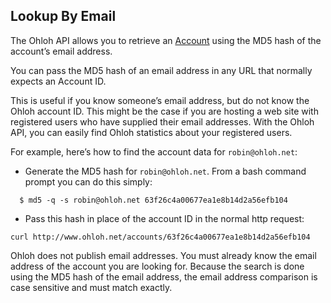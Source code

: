 ## Lookup By Email

The Ohloh API allows you to retrieve an [Account](reference/account.md) using the MD5 hash of the account’s email address.

You can pass the MD5 hash of an email address in any URL that normally expects an Account ID.

This is useful if you know someone’s email address, but do not know the Ohloh account ID. This might be the case if you are hosting a web site with registered users who have supplied their email addresses. With the Ohloh API, you can easily find Ohloh statistics about your registered users.

For example, here’s how to find the account data for `robin@ohloh.net`:
+ Generate the MD5 hash for `robin@ohloh.net`. From a bash command prompt you can do this simply:
```shell
  $ md5 -q -s robin@ohloh.net 63f26c4a00677ea1e8b14d2a56efb104
```

+ Pass this hash in place of the account ID in the normal http request:
```shell
curl http://www.ohloh.net/accounts/63f26c4a00677ea1e8b14d2a56efb104
```

Ohloh does not publish email addresses. You must already know the email address of the account you are looking for. Because the search is done using the MD5 hash of the email address, the email address comparison is case sensitive and must match exactly.

